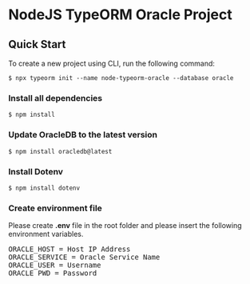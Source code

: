 # NodeJS TypeORM Oracle Project

## Quick Start
To create a new project using CLI, run the following command:

`$ npx typeorm init --name node-typeorm-oracle --database oracle`

### Install all dependencies
`$ npm install`

### Update OracleDB to the latest version
`$ npm install oracledb@latest`

### Install Dotenv
`$ npm install dotenv`

### Create environment file
Please create **.env** file in the root folder and please insert the following environment variables.

<pre>
ORACLE_HOST = Host IP Address
ORACLE_SERVICE = Oracle Service Name
ORACLE_USER = Username
ORACLE_PWD = Password
</pre>
